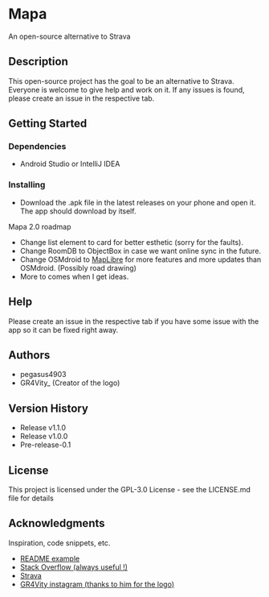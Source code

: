 # Mapa

An open-source alternative to Strava 

## Description

This open-source project has the goal to be an alternative to Strava. Everyone is welcome to give help and work on it. If any issues is found, please create an issue in the respective tab.

## Getting Started

### Dependencies

* Android Studio or IntelliJ IDEA

### Installing

* Download the .apk file in the latest releases on your phone and open it. The app should download by itself.

Mapa 2.0 roadmap
- Change list element to card for better esthetic (sorry for the faults).
- Change RoomDB to ObjectBox in case we want online sync in the future.
- Change OSMdroid to [MapLibre]() for more features and more updates than OSMdroid. (Possibly road drawing)
- More to comes when I get ideas.

## Help

Please create an issue in the respective tab if you have some issue with the app so it can be fixed right away.

## Authors

* pegasus4903
* GR4Vity_ (Creator of the logo)

## Version History

* Release v1.1.0
* Release v1.0.0
* Pre-release-0.1

## License

This project is licensed under the GPL-3.0 License - see the LICENSE.md file for details

## Acknowledgments

Inspiration, code snippets, etc.
* [README example](https://gist.github.com/DomPizzie/7a5ff55ffa9081f2de27c315f5018afc)
* [Stack Overflow (always useful !)](https://stackoverflow.com/)
* [Strava](https://www.google.com/url?sa=t&rct=j&q=&esrc=s&source=web&cd=&cad=rja&uact=8&ved=2ahUKEwjOo5n26uT1AhVuS98KHXy6BVEQFnoECBsQAQ&url=https%3A%2F%2Fwww.strava.com%2F%3Fhl%3Dfr&usg=AOvVaw2ji2cLtbHcID_y3vxFpcYJ)
* [GR4Vity instagram (thanks to him for the logo)](https://www.instagram.com/ludovick_miclette/?hl=fr-ca)
